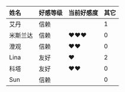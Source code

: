 |姓名|好感等级|当前好感度|其它|
|:-|:-|:-|:-|
|艾丹|信赖||1|
|米斯兰达|信赖|❤❤❤|0|
|澄观|信赖|❤❤|0|
|Lina|友好|❤|2|
|科塔|友好|❤❤|0|
|Sun|信赖||0|